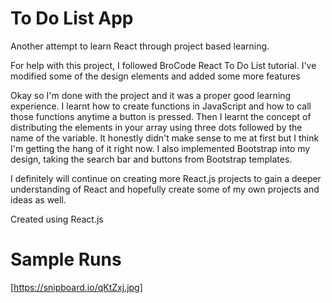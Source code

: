 # To Do List App

Another attempt to learn React through project based learning.

For help with this project, I followed BroCode React To Do List tutorial. I've modified some of the design elements and added some more features

Okay so I'm done with the project and it was a proper good learning experience. I learnt how to create functions in JavaScript and how to call those functions anytime a button is pressed. Then I learnt the concept of distributing the elements in your array using three dots followed by the name of the variable. It honestly didn't make sense to me at first but I think I'm getting the hang of it right now. I also implemented Bootstrap into my design, taking the search bar and buttons from Bootstrap templates. 

I definitely will continue on creating more React.js projects to gain a deeper understanding of React and hopefully create some of my own projects and ideas as well. 

Created using React.js


# Sample Runs

[https://snipboard.io/qKtZxj.jpg]
